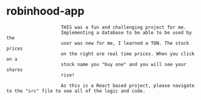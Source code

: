 # robinhood-app

                        THIS was a fun and challenging project for me.
                        Implementing a database to be able to be used by the
                        user was new for me, I learned a TON. The stock prices
                        on the right are real time prices. When you click on a
                        stock name you "buy one" and you will see your shares
                        rise!
                        
                        As this is a React based project, please navigate to the "src" file to see all of the logic and code.
